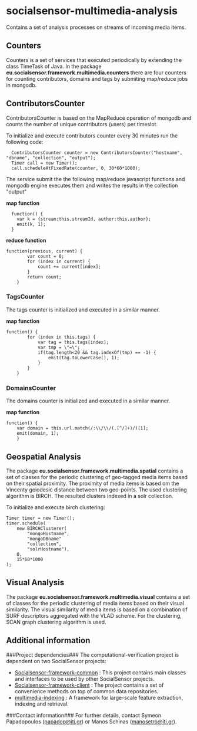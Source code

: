 socialsensor-multimedia-analysis
================================

Contains a set of analysis processes on streams of incoming media items.

<h2>Counters</h2>
<p> Counters is a set of services that executed periodically by extending the class TimeTask of Java. In the package <b>eu.socialsensor.framework.multimedia.counters</b> there are four counters for counting contributors, domains and tags
by submiting map/reduce jobs in mongodb. 

</p>

<h2>ContributorsCounter</h2>
ContributorsCounter is based on the MapReduce operation of mongodb and counts the number of unique contributors (users) per timeslot.  

To initialize and execute contributors counter every 30 minutes run the following code:

      ContributorsCounter counter = new ContributorsCounter("hostname", "dbname", "collection", "output");
      Timer call = new Timer();
      call.scheduleAtFixedRate(counter, 0, 30*60*1000);

The service submit the the following map/reduce javascript functions and mongodb engine executes them and 
writes the results in the collection "output" </br>

<b>map function</b>

      function() {
      	var k = {stream:this.streamId, author:this.author}; 
    	emit(k, 1);
      }
      
<b>reduce function</b>    

	function(previous, current) {  
        	var count = 0;
        	for (index in current) {
        		count += current[index];
        	}
        	return count;
        }
        		
<h3>TagsCounter</h3>
The tags counter is initialized and executed in a similar manner.  

<b>map function</b>

	function() {
        	for (index in this.tags) {
        		var tag = this.tags[index]; 
        		var tmp = \"=\";
        		if(tag.length<20 && tag.indexOf(tmp) == -1) {
        			emit(tag.toLowerCase(), 1);
        		}
        	}
        }

        		
<h3>DomainsCounter</h3>
The domains counter is initialized and executed in a similar manner.

<b>map function</b>

	function() {
		var domain = this.url.match(/:\\/\\/(.[^/]+)/)[1];
		emit(domain, 1);
        }
        	


<h2>Geospatial Analysis</h2> 

The package <b>eu.socialsensor.framework.multimedia.spatial</b> contains a set of classes for the periodic clustering of geo-tagged media items based on their spatial proximity. The proximity of media items is based om the Vincenty geiodesic distance between two geo-points. The used clustering algorithm is BIRCH. 
The resulted clusters indexed in a solr collection.  

To initialize and execute birch clustering:

	Timer timer = new Timer(); 
	timer.schedule(
		new BIRCHClusterer(
			"mongoHostname", 
			"mongoDBname"
			"collection", 
			"solrHostname"), 
		0, 
		15*60*1000
	);
	

<h2>Visual Analysis</h2> 

The package <b>eu.socialsensor.framework.multimedia.visual</b> contains a set of classes for the periodic clustering of media items based on their visual similarity. The visual similarity of media items is based on a combination of SURF descriptors aggregated with the VLAD scheme. For the clustering, SCAN graph clustering algorithm is used.  

Additional information
------------------------
###Project dependencies###
The computational-verification project is dependent on two SocialSensor projects:
* [Socialsensor-framework-common](https://github.com/socialsensor/socialsensor-framework-common) : This project contains main classes and interfaces to be used by other SocialSensor projects.
* [Socialsensor-framework-client](https://github.com/socialsensor/socialsensor-framework-client) : The project contains a set of convenience methods on top of common data repositories.
* [multimedia-indexing](https://github.com/socialsensor/socialsensor-multimedia-analysis) : A framework for large-scale feature extraction, indexing and retrieval.


###Contact information###
For further details, contact Symeon Papadopoulos (papadop@iti.gr) or Manos Schinas (manosetro@iti.gr).
